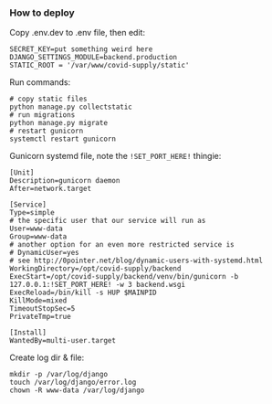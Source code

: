 ### How to deploy

Copy .env.dev to .env file, then edit:
```
SECRET_KEY=put something weird here
DJANGO_SETTINGS_MODULE=backend.production
STATIC_ROOT = '/var/www/covid-supply/static'
```

Run commands:
```
# copy static files
python manage.py collectstatic
# run migrations
python manage.py migrate
# restart gunicorn
systemctl restart gunicorn
```

Gunicorn systemd file, note the `!SET_PORT_HERE!` thingie:
```
[Unit]
Description=gunicorn daemon
After=network.target

[Service]
Type=simple
# the specific user that our service will run as
User=www-data
Group=www-data
# another option for an even more restricted service is
# DynamicUser=yes
# see http://0pointer.net/blog/dynamic-users-with-systemd.html
WorkingDirectory=/opt/covid-supply/backend
ExecStart=/opt/covid-supply/backend/venv/bin/gunicorn -b 127.0.0.1:!SET_PORT_HERE! -w 3 backend.wsgi
ExecReload=/bin/kill -s HUP $MAINPID
KillMode=mixed
TimeoutStopSec=5
PrivateTmp=true

[Install]
WantedBy=multi-user.target
```

Create log dir & file:
```
mkdir -p /var/log/django
touch /var/log/django/error.log
chown -R www-data /var/log/django
```
